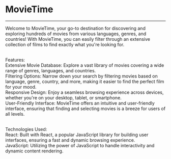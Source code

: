 # MovieTime
<hr />
Welcome to MovieTime, your go-to destination for discovering and exploring hundreds of movies from various languages, genres, and countries! With MovieTime, you can easily filter through an extensive collection of films to find exactly what you're looking for.
<br />
<br/>

Features:
<br />
Extensive Movie Database: Explore a vast library of movies covering a wide range of genres, languages, and countries.
<br/>
Filtering Options: Narrow down your search by filtering movies based on language, genre, country, and more, making it easier to find the perfect film for your mood.
<br/>
Responsive Design: Enjoy a seamless browsing experience across devices, whether you're on your desktop, tablet, or smartphone.
<br/>
User-Friendly Interface: MovieTime offers an intuitive and user-friendly interface, ensuring that finding and selecting movies is a breeze for users of all levels.
<br/>
<br/>

Technologies Used:
<br/>
React: Built with React, a popular JavaScript library for building user interfaces, ensuring a fast and dynamic browsing experience.
<br/>
JavaScript: Utilizing the power of JavaScript to handle interactivity and dynamic content rendering.
